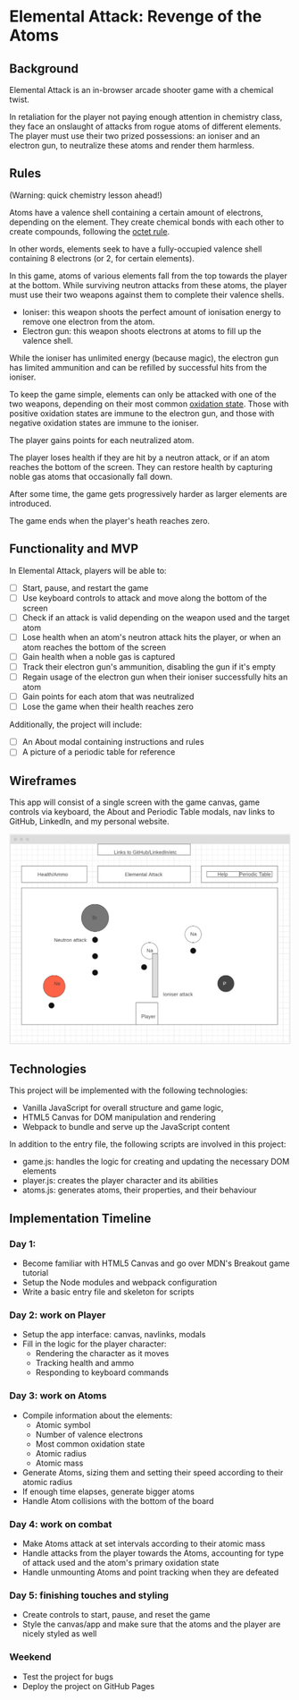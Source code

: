 # Elemental Attack: Revenge of the Atoms

## Background

Elemental Attack is an in-browser arcade shooter game with a chemical twist. 

In retaliation for the player not paying enough attention in chemistry class, they face an onslaught of attacks from rogue atoms of different elements. The player must use their two prized possessions: an ioniser and an electron gun, to neutralize these atoms and render them harmless.

## Rules

(Warning: quick chemistry lesson ahead!)

Atoms have a valence shell containing a certain amount of electrons, depending on the element. They create chemical bonds with each other to create compounds, following the [octet rule](https://en.wikipedia.org/wiki/Octet_rule). 

In other words, elements seek to have a fully-occupied valence shell containing 8 electrons (or 2, for certain elements).

In this game, atoms of various elements fall from the top towards the player at the bottom. While surviving neutron attacks from these atoms, the player must use their two weapons against them to complete their valence shells.

* Ioniser: this weapon shoots the perfect amount of ionisation energy to remove one electron from the atom.
* Electron gun: this weapon shoots electrons at atoms to fill up the valence shell.

While the ioniser has unlimited energy (because magic), the electron gun has limited ammunition and can be refilled by successful hits from the ioniser.

To keep the game simple, elements can only be attacked with one of the two weapons, depending on their most common [oxidation state](https://en.wikipedia.org/wiki/Oxidation_state). Those with positive oxidation states are immune to the electron gun, and those with negative oxidation states are immune to the ioniser.

The player gains points for each neutralized atom.

The player loses health if they are hit by a neutron attack, or if an atom reaches the bottom of the screen. They can restore health by capturing noble gas atoms that occasionally fall down.

After some time, the game gets progressively harder as larger elements are introduced.

The game ends when the player's heath reaches zero.

## Functionality and MVP

In Elemental Attack, players will be able to:

- [ ] Start, pause, and restart the game
- [ ] Use keyboard controls to attack and move along the bottom of the screen
- [ ] Check if an attack is valid depending on the weapon used and the target atom
- [ ] Lose health when an atom's neutron attack hits the player, or when an atom reaches the bottom of the screen
- [ ] Gain health when a noble gas is captured
- [ ] Track their electron gun's ammunition, disabling the gun if it's empty
- [ ] Regain usage of the electron gun when their ioniser successfully hits an atom
- [ ] Gain points for each atom that was neutralized
- [ ] Lose the game when their health reaches zero

Additionally, the project will include:
- [ ] An About modal containing instructions and rules
- [ ] A picture of a periodic table for reference

## Wireframes

This app will consist of a single screen with the game canvas, game controls via keyboard, the About and Periodic Table modals, nav links to GitHub, LinkedIn, and my personal website.

![Wireframe example](https://github.com/chihinch/Elemental-Attack/blob/master/wireframe.png)

## Technologies

This project will be implemented with the following technologies:

* Vanilla JavaScript for overall structure and game logic,
* HTML5 Canvas for DOM manipulation and rendering
* Webpack to bundle and serve up the JavaScript content

In addition to the entry file, the following scripts are involved in this project:

* game.js: handles the logic for creating and updating the necessary DOM elements
* player.js: creates the player character and its abilities
* atoms.js: generates atoms, their properties, and their behaviour

## Implementation Timeline

### Day 1:

* Become familiar with HTML5 Canvas and go over MDN's Breakout game tutorial
* Setup the Node modules and webpack configuration
* Write a basic entry file and skeleton for scripts

### Day 2: work on Player

* Setup the app interface: canvas, navlinks, modals
* Fill in the logic for the player character:
  * Rendering the character as it moves
  * Tracking health and ammo
  * Responding to keyboard commands

### Day 3: work on Atoms

* Compile information about the elements:
  * Atomic symbol
  * Number of valence electrons
  * Most common oxidation state
  * Atomic radius
  * Atomic mass
* Generate Atoms, sizing them and setting their speed according to their atomic radius
* If enough time elapses, generate bigger atoms
* Handle Atom collisions with the bottom of the board

### Day 4: work on combat

* Make Atoms attack at set intervals according to their atomic mass
* Handle attacks from the player towards the Atoms, accounting for type of attack used and the atom's primary oxidation state
* Handle unmounting Atoms and point tracking when they are defeated

### Day 5: finishing touches and styling
* Create controls to start, pause, and reset the game
* Style the canvas/app and make sure that the atoms and the player are nicely styled as well

### Weekend

* Test the project for bugs
* Deploy the project on GitHub Pages